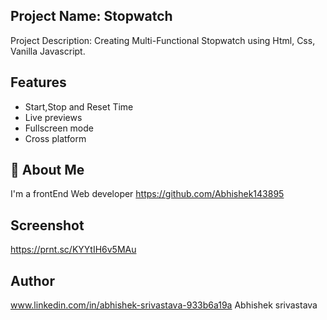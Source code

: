 ## Project Name: Stopwatch

Project Description: Creating Multi-Functional Stopwatch using Html, Css, Vanilla Javascript.


## Features
- Start,Stop and Reset Time
- Live previews
- Fullscreen mode
- Cross platform


## 🚀 About Me
I'm a frontEnd Web developer
https://github.com/Abhishek143895


## Screenshot
https://prnt.sc/KYYtIH6v5MAu


## Author
www.linkedin.com/in/abhishek-srivastava-933b6a19a
Abhishek srivastava
